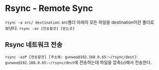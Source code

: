 # Rsync - Remote Sync

`rsync -a src/ destination`: src폴더 아래의 모든 파일을 destination이란 폴더로 보낸다.
`rsync -av [전송할것] [받는곳]`

## Rsync 네트워크 전송

`rsync -azP [전송할것] [주소예: gunwoo@192.168.0.65:~/rsync/dest]`: `gunwoo@192.168.0.65:~/rsync/dest`에 전송하는데 파일을 압축(`z`)해서 전송한다.
